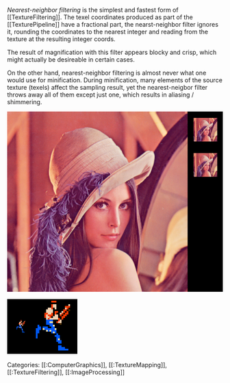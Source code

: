 *Nearest-neighbor filtering* is the simplest and fastest form of
[[TextureFiltering]]. The texel coordinates produced as part of the
[[TexturePipeline]] have a fractional part, the nearst-neighbor filter ignores
it, rounding the coordinates to the nearest integer and reading from the texture
at the resulting integer coords.

The result of magnification with this filter appears blocky and crisp, which
might actually be desireable in certain cases.

On the other hand, nearest-neighbor filtering is almost never what one would use
for minification. During minification, many elements of the source texture
(texels) affect the sampling result, yet the nearest-neigbor filter throws away
all of them except just one, which results in aliasing / shimmering.

![512x512 original vs. versions minified with nearest-neighbor (top) and bicubic (bottom) filters.](/Media/Lena.png)

![32x32 original vs. upscaled to 128x128 with nearest-neighbor filtering.](/Media/Contra.png)

Categories: [[:ComputerGraphics]], [[:TextureMapping]], [[:TextureFiltering]], [[:ImageProcessing]]

